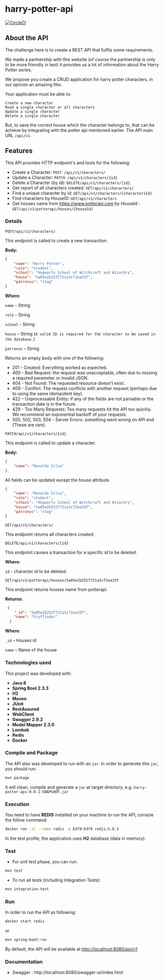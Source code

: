 # harry-potter-api
[![CircleCI](https://circleci.com/gh/RodrigoRP/harry-potter-api.svg?style=svg)](https://circleci.com/gh/RodrigoRP/harry-potter-api)

## About the API

The challenge here is to create a REST API that fulfils some requirements.

We made a partnership with this website (of course the partnership is only to be more friendly in text) it provides us a lot of information about the Harry Potter series.

We propose you create a CRUD application for harry potter characters, in our opinion an amazing film.

Your application must be able to:

    Create a new character
    Read a single character or all characters
    Update a single character
    Delete a single character

But, to save the correct house which the character belongs to, that can be achieve by integrating with the potter api mentioned earlier. The API main URL `/api/v1`.

## Features

This API provides HTTP endpoint's and tools for the following:

* Create a Character: `POST /api/v1/characters/`
* Update a Character: `PATCH /api/v1/characters/{id}`
* Delete a Character (by id): `DELETE/api/v1/characters/{id}`
* Get report of all characters created: `GET/api/v1/characters/`
* Find a unique character by id: `GET/api/v1/characters/{charactersId}`
* Find characters by HouseID: `GET/api/v1/characters`
* Get houses name from https://www.potterapi.com by HouseId : `GET/api/v1/potterapi/houses/{houseId}`

### Details

`POST/api/v1/characters/`

This endpoint is called to create a new transaction.

**Body:**

```json
{
    "name": "Harry Potter",
    "role": "student",
    "school": "Hogwarts School of Witchcraft and Wizardry",
    "house": "5a05e2b252f721a3cf2ea33f",
    "patronus": "stag"
}
```

**Where:**

`name` - String

`role` - String

`school` - String

`house` – String (`A valid ID is required for the character to be saved in the database.`)

`patronus` – String


Returns an empty body with one of the following:

* 201 - Created: Everything worked as expected.
* 400 - Bad Request: the request was unacceptable, often due to missing a required parameter or invalid JSON.
* 404 - Not Found: The requested resource doesn't exist.
* 409 - Conflict: The request conflicts with another request (perhaps due to using the same idempotent key).
* 422 – Unprocessable Entity: if any of the fields are not parsable or the transaction date is in the future.
* 429 - Too Many Requests: Too many requests hit the API too quickly. We recommend an exponential backoff of your requests.
* 500, 502, 503, 504 - Server Errors: something went wrong on API end (These are rare).

`PATCH/api/v1/characters/{id}`

This endpoint is called to update a character.

**Body:**

```json
{
    "name": "Ronaldo Silva"
}
```

All fields can be updated except the house attribute.

```json
{
    "name": "Ronaldo Silva",
    "role": "student",
    "school": "Hogwarts School of Witchcraft and Wizardry",
    "house": "5a05e2b252f721a3cf2ea33f",
    "patronus": "stag"
}
```

`GET/api/v1/characters/`

This endpoint returns all characters created.

`DELETE/api/v1/characters/{id}`

This endpoint causes a transaction for a specific id to be deleted.

**Where:**

`id` - character id to be deleted.

`GET/api/v1/potterapi/houses/5a05e2b252f721a3cf2ea33f`

This endpoint returns houses name from potterapi.

**Returns:**

```json
 {
    "_id": "5a05e2b252f721a3cf2ea33f",
    "name": "Gryffindor"
  }
```
 
**Where:**

`_id` – Houses id

`name` – Name of the house


### Technologies used

This project was developed with:

* **Java 8**
* **Spring Boot 2.3.3**
* **H2**
* **Maven**
* **JUnit**
* **RestAssured**
* **WebClient**
* **Swagger 2.9.2**
* **Model Mapper 2.3.0**
* **Lombok**
* **Redis**
* **Docker**

### Compile and Package

The API also was developed to run with an `jar`. In order to generate this `jar`, you should run:

```bash
mvn package
```

It will clean, compile and generate a `jar` at target directory, e.g. `harry-potter-api-0.0.1-SNAPSHOT.jar`

### Execution

You need to have **REDIS** installed on your machine to run the API, console the follow command:

```bash
docker run -it --name redis -p 6379:6379 redis:5.0.3
```

In the test profile, the application uses **H2** database (data in memory).

### Test

* For unit test phase, you can run:

```bash
mvn test
```

* To run all tests (including Integration Tests):

```bash
mvn integration-test
```

### Run

In order to run the API as following:

```bash
docker start redis
```
    
or

```bash
mvn spring-boot:run
```

By default, the API will be available at [http://localhost:8080/api/v1](http://localhost:8080/api/v1/)

### Documentation

* Swagger : http://localhost:8080/swagger-ui/index.html





